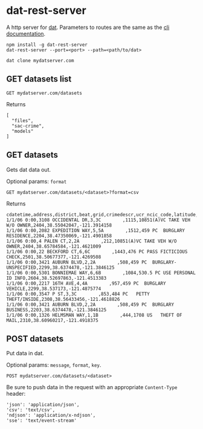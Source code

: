 # dat-rest-server

A http server for [dat](http://dat-data.com). Parameters to routes are the same as the [cli documentation](https://github.com/maxogden/dat/blob/master/docs/cli-docs.md).

```
npm install -g dat-rest-server
dat-rest-server --port=<port> --path=<path/to/dat>
```

```
dat clone mydatserver.com
```

## GET datasets list

```
GET mydatserver.com/datasets
```

Returns
```
[
  "files",
  "sac-crime",
  "models"
]
```


## GET datasets

Gets dat data out.

Optional params: `format`

```
GET mydatserver.com/datasets/<dataset>?format=csv
```

Returns
```
cdatetime,address,district,beat,grid,crimedescr,ucr_ncic_code,latitude,longitude
1/1/06 0:00,3108 OCCIDENTAL DR,3,3C        ,1115,10851(A)VC TAKE VEH W/O OWNER,2404,38.55042047,-121.3914158
1/1/06 0:00,2082 EXPEDITION WAY,5,5A        ,1512,459 PC  BURGLARY RESIDENCE,2204,38.47350069,-121.4901858
1/1/06 0:00,4 PALEN CT,2,2A        ,212,10851(A)VC TAKE VEH W/O OWNER,2404,38.65784584,-121.4621009
1/1/06 0:00,22 BECKFORD CT,6,6C        ,1443,476 PC PASS FICTICIOUS CHECK,2501,38.50677377,-121.4269508
1/1/06 0:00,3421 AUBURN BLVD,2,2A        ,508,459 PC  BURGLARY-UNSPECIFIED,2299,38.6374478,-121.3846125
1/1/06 0:00,5301 BONNIEMAE WAY,6,6B        ,1084,530.5 PC USE PERSONAL ID INFO,2604,38.52697863,-121.4513383
1/1/06 0:00,2217 16TH AVE,4,4A        ,957,459 PC  BURGLARY VEHICLE,2299,38.537173,-121.4875774
1/1/06 0:00,3547 P ST,3,3C        ,853,484 PC   PETTY THEFT/INSIDE,2308,38.56433456,-121.4618826
1/1/06 0:00,3421 AUBURN BLVD,2,2A        ,508,459 PC  BURGLARY BUSINESS,2203,38.6374478,-121.3846125
1/1/06 0:00,1326 HELMSMAN WAY,1,1B        ,444,1708 US   THEFT OF MAIL,2310,38.60960217,-121.4918375
```


## POST datasets

Put data in dat.

Optional params: `message`, `format`, `key`.

```
POST mydatserver.com/datasets/<dataset>
```

Be sure to push data in the request with an appropriate `Content-Type` header:

```
'json': 'application/json',
'csv': 'text/csv',
'ndjson': 'application/x-ndjson',
'sse': 'text/event-stream'
```